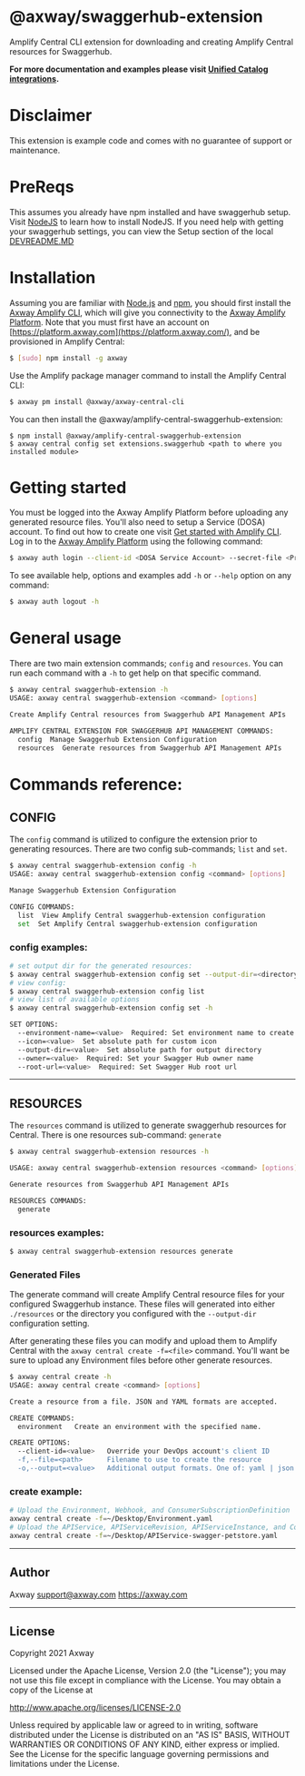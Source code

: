 # @axway/swaggerhub-extension

Amplify Central CLI extension for downloading and creating Amplify Central resources for Swaggerhub.

**For more documentation and examples please visit [Unified Catalog integrations](https://github.com/Axway/unified-catalog-integrations).**

# Disclaimer

This extension is example code and comes with no guarantee of support or maintenance.

# PreReqs

This assumes you already have npm installed and have swaggerhub setup. Visit [NodeJS](https://nodejs.org/) to learn how to install NodeJS. If you need help with getting your swaggerhub settings, you can view the Setup section of the local [DEVREADME.MD](DEVREADME.md)

# Installation

Assuming you are familiar with [Node.js](https://nodejs.org) and [npm](https://npmjs.com), you should first install the [Axway Amplify CLI](https://npmjs.com/package/axway), which will give you connectivity to the [Axway Amplify Platform](https://www.axway.com/en/products/amplify). Note that you must first have an account on [https://platform.axway.com](https://platform.axway.com/), and be provisioned in Amplify Central:

```bash
$ [sudo] npm install -g axway
```

Use the Amplify package manager command to install the Amplify Central CLI:

```bash
$ axway pm install @axway/axway-central-cli
```

You can then install the @axway/amplify-central-swaggerhub-extension:

```
$ npm install @axway/amplify-central-swaggerhub-extension
$ axway central config set extensions.swaggerhub <path to where you installed module>
```

# Getting started

You must be logged into the Axway Amplify Platform before uploading any generated resource files. You'll also need to setup a Service (DOSA) account. To find out how to create one visit [Get started with Amplify CLI](https://docs.axway.com/bundle/axway-open-docs/page/docs/central/cli_getstarted/index.html). Log in to the [Axway Amplify Platform](https://www.axway.com/en/products/amplify) using the following command:

```bash
$ axway auth login --client-id <DOSA Service Account> --secret-file <Private Key>
```

To see available help, options and examples add `-h` or `--help` option on any command:

```bash
$ axway auth logout -h
```

# General usage

There are two main extension commands; `config` and `resources`. You can run each command with a `-h` to get help on that specific command.

```bash
$ axway central swaggerhub-extension -h
USAGE: axway central swaggerhub-extension <command> [options]

Create Amplify Central resources from Swaggerhub API Management APIs

AMPLIFY CENTRAL EXTENSION FOR SWAGGERHUB API MANAGEMENT COMMANDS:
  config  Manage Swaggerhub Extension Configuration
  resources  Generate resources from Swaggerhub API Management APIs
```

# Commands reference:

## CONFIG

The `config` command is utilized to configure the extension prior to generating resources. There are two config sub-commands; `list` and `set`.

```bash
$ axway central swaggerhub-extension config -h
USAGE: axway central swaggerhub-extension config <command> [options]

Manage Swaggerhub Extension Configuration

CONFIG COMMANDS:
  list  View Amplify Central swaggerhub-extension configuration
  set  Set Amplify Central swaggerhub-extension configuration
```

### config examples:

```bash
# set output dir for the generated resources:
$ axway central swaggerhub-extension config set --output-dir=<directory>
# view config:
$ axway central swaggerhub-extension config list
# view list of available options
$ axway central swaggerhub-extension config set -h

SET OPTIONS:
  --environment-name=<value>  Required: Set environment name to create
  --icon=<value>  Set absolute path for custom icon
  --output-dir=<value>  Set absolute path for output directory
  --owner=<value>  Required: Set your Swagger Hub owner name
  --root-url=<value>  Required: Set Swagger Hub root url
```

---

## RESOURCES

The `resources` command is utilized to generate swaggerhub resources for Central. There is one resources sub-command: `generate`

```bash
$ axway central swaggerhub-extension resources -h

USAGE: axway central swaggerhub-extension resources <command> [options]

Generate resources from Swaggerhub API Management APIs

RESOURCES COMMANDS:
  generate
```

### resources examples:

```bash
$ axway central swaggerhub-extension resources generate
```

### Generated Files

The generate command will create Amplify Central resource files for your configured Swaggerhub instance. These files will generated into either `./resources` or the directory you configured with the `--output-dir` configuration setting.

After generating these files you can modify and upload them to Amplify Central with the `axway central create -f=<file>` command. You'll want be sure to upload any Environment files before other generate resources.

```bash
$ axway central create -h
USAGE: axway central create <command> [options]

Create a resource from a file. JSON and YAML formats are accepted.

CREATE COMMANDS:
  environment   Create an environment with the specified name.

CREATE OPTIONS:
  --client-id=<value>   Override your DevOps account's client ID
  -f,--file=<path>      Filename to use to create the resource
  -o,--output=<value>   Additional output formats. One of: yaml | json
```

### create example:

```bash
# Upload the Environment, Webhook, and ConsumerSubscriptionDefinition
axway central create -f=~/Desktop/Environment.yaml
# Upload the APIService, APIServiceRevision, APIServiceInstance, and ConsumerInstance
axway central create -f=~/Desktop/APIService-swagger-petstore.yaml
```

---

## Author

Axway <support@axway.com> https://axway.com

---

## License

Copyright 2021 Axway

Licensed under the Apache License, Version 2.0 (the "License");
you may not use this file except in compliance with the License.
You may obtain a copy of the License at

http://www.apache.org/licenses/LICENSE-2.0

Unless required by applicable law or agreed to in writing, software
distributed under the License is distributed on an "AS IS" BASIS,
WITHOUT WARRANTIES OR CONDITIONS OF ANY KIND, either express or implied.
See the License for the specific language governing permissions and
limitations under the License.
